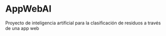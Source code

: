 # AppWebAI
Proyecto de inteligencia artificial para la clasificación de residuos a través de una app web
